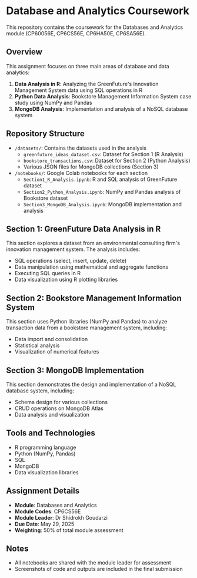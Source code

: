 # Database and Analytics Coursework

This repository contains the coursework for the Databases and Analytics module (CP60056E, CP6CS56E, CP6HA50E, CP6SA56E).

## Overview

This assignment focuses on three main areas of database and data analytics:

1. **Data Analysis in R**: Analyzing the GreenFuture's Innovation Management System data using SQL operations in R
2. **Python Data Analysis**: Bookstore Management Information System case study using NumPy and Pandas
3. **MongoDB Analysis**: Implementation and analysis of a NoSQL database system

## Repository Structure

- `/datasets/`: Contains the datasets used in the analysis
  - `greenfuture_ideas_dataset.csv`: Dataset for Section 1 (R Analysis)
  - `bookstore_transactions.csv`: Dataset for Section 2 (Python Analysis)
  - Various JSON files for MongoDB collections (Section 3)
- `/notebooks/`: Google Colab notebooks for each section
  - `Section1_R_Analysis.ipynb`: R and SQL analysis of GreenFuture dataset
  - `Section2_Python_Analysis.ipynb`: NumPy and Pandas analysis of Bookstore dataset
  - `Section3_MongoDB_Analysis.ipynb`: MongoDB implementation and analysis

## Section 1: GreenFuture Data Analysis in R

This section explores a dataset from an environmental consulting firm's innovation management system. The analysis includes:
- SQL operations (select, insert, update, delete)
- Data manipulation using mathematical and aggregate functions
- Executing SQL queries in R
- Data visualization using R plotting libraries

## Section 2: Bookstore Management Information System

This section uses Python libraries (NumPy and Pandas) to analyze transaction data from a bookstore management system, including:
- Data import and consolidation
- Statistical analysis
- Visualization of numerical features

## Section 3: MongoDB Implementation

This section demonstrates the design and implementation of a NoSQL database system, including:
- Schema design for various collections
- CRUD operations on MongoDB Atlas
- Data analysis and visualization

## Tools and Technologies

- R programming language
- Python (NumPy, Pandas)
- SQL
- MongoDB
- Data visualization libraries

## Assignment Details

- **Module**: Databases and Analytics
- **Module Codes**: CP6CS56E
- **Module Leader**: Dr Shidrokh Goudarzi
- **Due Date**: May 29, 2025
- **Weighting**: 50% of total module assessment

## Notes

- All notebooks are shared with the module leader for assessment
- Screenshots of code and outputs are included in the final submission
